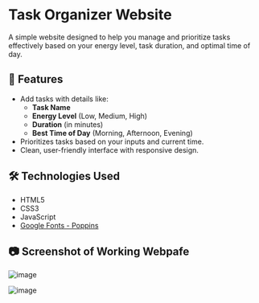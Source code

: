 # Task Organizer Website

A simple website designed to help you manage and prioritize tasks effectively based on your energy level, task duration, and optimal time of day.

## 🌟 Features
- Add tasks with details like:
  - **Task Name**
  - **Energy Level** (Low, Medium, High)
  - **Duration** (in minutes)
  - **Best Time of Day** (Morning, Afternoon, Evening)
- Prioritizes tasks based on your inputs and current time.
- Clean, user-friendly interface with responsive design.

## 🛠 Technologies Used
- HTML5
- CSS3
- JavaScript
- [Google Fonts - Poppins](https://fonts.google.com/specimen/Poppins)

## 📷 Screenshot of Working Webpafe

![image](https://github.com/user-attachments/assets/f768dfc3-8ab7-410b-880e-c1d158f608bd)

![image](https://github.com/user-attachments/assets/87cee87d-9b9d-4619-a425-8203ce5a3a56)
